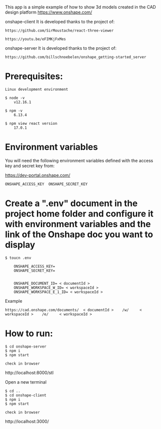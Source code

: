This app is a simple example of how to show 3d models created in the CAD design platform https://www.onshape.com/


onshape-client
It is developed thanks to the project of: 
    
    https://github.com/SirMoustache/react-three-viewer

    https://youtu.be/eFIMKjFxMes
    
onshape-server
It is developed thanks to the project of: 
    
    https://github.com/billschnoebelen/onshape_getting-started_server

# Prerequisites:
    Linux development environment
    
    $ node -v
        v12.16.1

    $ npm -v
        6.13.4

    $ npm view react version
        17.0.1
        
# Environment variables
You will need the following environment variables defined with the access key and secret key from:

https://dev-portal.onshape.com/

    ONSHAPE_ACCESS_KEY  ONSHAPE_SECRET_KEY

# Create a ".env" document in the project home folder and configure it with environment variables and the link of the Onshape doc you want to display
    $ toucn .env

        ONSHAPE_ACCESS_KEY=
        ONSHAPE_SECRET_KEY=


        ONSHAPE_DOCUMENT_ID= < documentId >
        ONSHAPE_WORKSPACE_W_ID= < workspaceId >
        ONSHAPE_WORKSPACE_E_1_ID= < workspaceId >
Example
    
    https://cad.onshape.com/documents/  < documentId >    /w/     < workspaceId >    /e/     < workspaceId >


# How to run:

    $ cd onshape-server
    $ npm i
    $ npm start

    check in browser

http://localhost:8000/stl

Open a new terminal

    $ cd ..
    $ cd onshape-client
    $ npm i
    $ npm start

    check in browser

http://localhost:3000/

